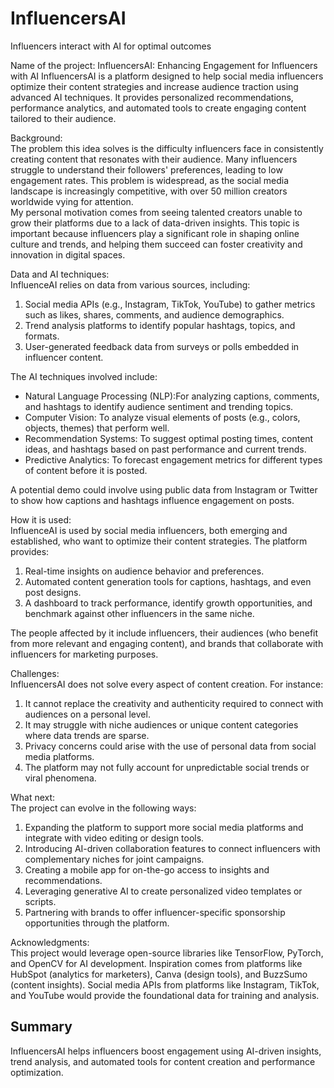 # InfluencersAI
Influencers interact with AI for optimal outcomes 

Name of the project: InfluencersAI: Enhancing Engagement for Influencers with AI
InfluencersAI is a platform designed to help social media influencers optimize their content strategies and increase audience traction using advanced AI techniques. It provides personalized recommendations, performance analytics, and automated tools to create engaging content tailored to their audience.

Background:  
The problem this idea solves is the difficulty influencers face in consistently creating content that resonates with their audience. Many influencers struggle to understand their followers' preferences, leading to low engagement rates. This problem is widespread, as the social media landscape is increasingly competitive, with over 50 million creators worldwide vying for attention.  
My personal motivation comes from seeing talented creators unable to grow their platforms due to a lack of data-driven insights. This topic is important because influencers play a significant role in shaping online culture and trends, and helping them succeed can foster creativity and innovation in digital spaces.

Data and AI techniques:  
InfluenceAI relies on data from various sources, including:  
1. Social media APIs (e.g., Instagram, TikTok, YouTube) to gather metrics such as likes, shares, comments, and audience demographics.  
2. Trend analysis platforms to identify popular hashtags, topics, and formats.  
3. User-generated feedback data from surveys or polls embedded in influencer content.  

The AI techniques involved include:  
- Natural Language Processing (NLP):For analyzing captions, comments, and hashtags to identify audience sentiment and trending topics.  
- Computer Vision: To analyze visual elements of posts (e.g., colors, objects, themes) that perform well.  
- Recommendation Systems: To suggest optimal posting times, content ideas, and hashtags based on past performance and current trends.  
- Predictive Analytics: To forecast engagement metrics for different types of content before it is posted.  

A potential demo could involve using public data from Instagram or Twitter to show how captions and hashtags influence engagement on posts.

How it is used:  
InfluenceAI is used by social media influencers, both emerging and established, who want to optimize their content strategies. The platform provides:  
1. Real-time insights on audience behavior and preferences.  
2. Automated content generation tools for captions, hashtags, and even post designs.  
3. A dashboard to track performance, identify growth opportunities, and benchmark against other influencers in the same niche.  

The people affected by it include influencers, their audiences (who benefit from more relevant and engaging content), and brands that collaborate with influencers for marketing purposes.

Challenges:  
InfluencersAI does not solve every aspect of content creation. For instance:  
1. It cannot replace the creativity and authenticity required to connect with audiences on a personal level.  
2. It may struggle with niche audiences or unique content categories where data trends are sparse.  
3. Privacy concerns could arise with the use of personal data from social media platforms.  
4. The platform may not fully account for unpredictable social trends or viral phenomena.  

What next:  
The project can evolve in the following ways:  
1. Expanding the platform to support more social media platforms and integrate with video editing or design tools.  
2. Introducing AI-driven collaboration features to connect influencers with complementary niches for joint campaigns.  
3. Creating a mobile app for on-the-go access to insights and recommendations.  
4. Leveraging generative AI to create personalized video templates or scripts.  
5. Partnering with brands to offer influencer-specific sponsorship opportunities through the platform.  

Acknowledgments:  
This project would leverage open-source libraries like TensorFlow, PyTorch, and OpenCV for AI development. Inspiration comes from platforms like HubSpot (analytics for marketers), Canva (design tools), and BuzzSumo (content insights). Social media APIs from platforms like Instagram, TikTok, and YouTube would provide the foundational data for training and analysis.
## Summary 
InfluencersAI helps influencers boost engagement using AI-driven insights, trend analysis, and automated tools for content creation and performance optimization.
